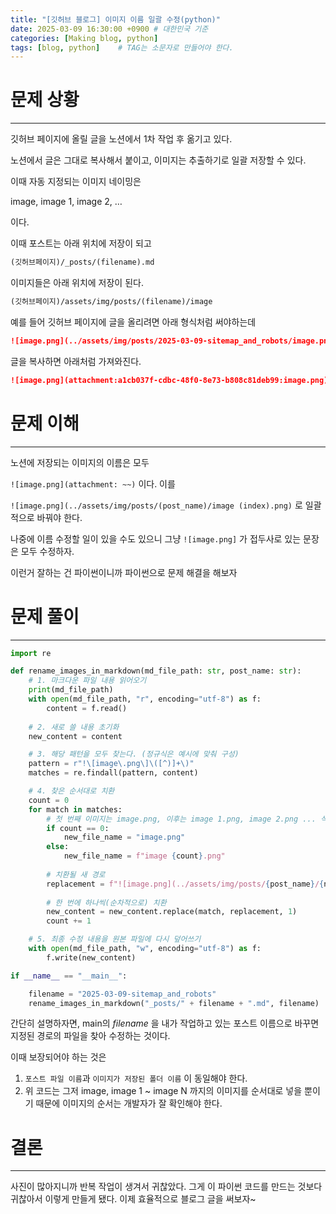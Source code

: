 ```yaml
---
title: "[깃허브 블로그] 이미지 이름 일괄 수정(python)"
date: 2025-03-09 16:30:00 +0900 # 대한민국 기준
categories: [Making blog, python]
tags: [blog, python]	# TAG는 소문자로 만들어야 한다.
---
```


# 문제 상황
 
---

깃허브 페이지에 올릴 글을 노션에서 1차 작업 후 옮기고 있다.

노션에서 글은 그대로 복사해서 붙이고, 이미지는 추출하기로 일괄 저장할 수 있다.

이때 자동 지정되는 이미지 네이밍은

image, image 1, image 2, …

이다.

이때 포스트는 아래 위치에 저장이 되고

```markdown
(깃허브페이지)/_posts/(filename).md
```

이미지들은 아래 위치에 저장이 된다.

```markdown
(깃허브페이지)/assets/img/posts/(filename)/image
```

예를 들어 깃허브 페이지에 글을 올리려면 아래 형식처럼 써야하는데

```markdown
![image.png](../assets/img/posts/2025-03-09-sitemap_and_robots/image.png)
```

글을 복사하면 아래처럼 가져와진다.

```markdown
![image.png](attachment:a1cb037f-cdbc-48f0-8e73-b808c81deb99:image.png)
```

# 문제 이해

---

노션에 저장되는 이미지의 이름은 모두 

`![image.png](attachment: ~~)` 이다.  이를 

`![image.png](../assets/img/posts/(post_name)/image (index).png)` 로 일괄적으로 바꿔야 한다.

나중에 이름 수정할 일이 있을 수도 있으니 그냥 `![image.png]` 가 접두사로 있는 문장은 모두 수정하자.

이런거 잘하는 건 파이썬이니까 파이썬으로 문제 해결을 해보자

# 문제 풀이

---

```python
import re

def rename_images_in_markdown(md_file_path: str, post_name: str):
    # 1. 마크다운 파일 내용 읽어오기
    print(md_file_path)
    with open(md_file_path, "r", encoding="utf-8") as f:
        content = f.read()
    
    # 2. 새로 쓸 내용 초기화
    new_content = content

    # 3. 해당 패턴을 모두 찾는다. (정규식은 예시에 맞춰 구성)
    pattern = r"!\[image\.png\]\([^)]+\)"
    matches = re.findall(pattern, content)

    # 4. 찾은 순서대로 치환
    count = 0
    for match in matches:
        # 첫 번째 이미지는 image.png, 이후는 image 1.png, image 2.png ... 식으로 만들기
        if count == 0:
            new_file_name = "image.png"
        else:
            new_file_name = f"image {count}.png"
        
        # 치환될 새 경로
        replacement = f"![image.png](../assets/img/posts/{post_name}/{new_file_name})"
        
        # 한 번에 하나씩(순차적으로) 치환
        new_content = new_content.replace(match, replacement, 1)
        count += 1

    # 5. 최종 수정 내용을 원본 파일에 다시 덮어쓰기
    with open(md_file_path, "w", encoding="utf-8") as f:
        f.write(new_content)

if __name__ == "__main__":

    filename = "2025-03-09-sitemap_and_robots"
    rename_images_in_markdown("_posts/" + filename + ".md", filename)
```

간단히 설명하자면, main의 *filename* 을 내가 작업하고 있는 포스트 이름으로 바꾸면 지정된 경로의 파일을 찾아 수정하는 것이다.

이때 보장되어야 하는 것은

1. `포스트 파일 이름`과 `이미지가 저장된 폴더 이름` 이 동일해야 한다.
2. 위 코드는 그저 image, image 1 ~ image N 까지의 이미지를 순서대로 넣을 뿐이기 때문에 이미지의 순서는 개발자가 잘 확인해야 한다.

# 결론

---

사진이 많아지니까 반복 작업이 생겨서 귀찮았다. 그게 이 파이썬 코드를 만드는 것보다 귀찮아서 이렇게 만들게 됐다. 이제 효율적으로 블로그 글을 써보자~
